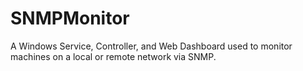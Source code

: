 # SNMPMonitor
A Windows Service, Controller, and Web Dashboard used to monitor machines on a local or remote network via SNMP.
